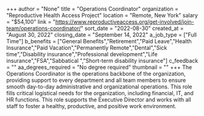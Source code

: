 +++
author = "None"
title = "Operations Coordinator"
organization = "Reproductive Health Access Project"
location = "Remote, New York"
salary = "$54,100"
link = "https://www.reproductiveaccess.org/get-involved/join-team/operations-coordinator/"
sort_date = "2022-08-30"
created_at = "August 30, 2022"
closing_date = "September 14, 2022"
a_job_type = ["Full Time"]
b_benefits = ["General Benefits","Retirement","Paid Leave","Health Insurance","Paid Vacation","Permanently Remote","Dental","Sick time","Disability insurance","Professional development","Life insurance","FSA","Sabbatical ","Short-term disability insurance"]
c_feedback = ""
aa_degrees_required = "No degree required"
thumbnail = ""
+++
The Operations Coordinator is the operations backbone of the organization, providing support to every department and all team members to ensure smooth day-to-day administrative and organizational operations. This role fills critical logistical needs for the organization, including financial, IT, and HR functions. This role supports the Executive Director and works with all staff to foster a healthy, productive, and positive work environment.